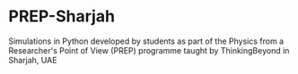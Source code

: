 # PREP-Sharjah
Simulations in Python developed by students as part of the Physics from a Researcher's Point of View (PREP) programme taught by ThinkingBeyond in Sharjah, UAE

